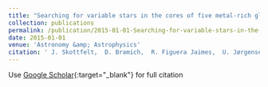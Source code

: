 ```yaml
---
title: "Searching for variable stars in the cores of five metal-rich globular clusters using EMCCD observations"
collection: publications
permalink: /publication/2015-01-01-Searching-for-variable-stars-in-the-cores-of-five-metal-rich-globular-clusters-using-EMCCD-observations
date: 2015-01-01
venue: 'Astronomy &amp; Astrophysics'
citation: ' J. Skottfelt,  D. Bramich,  R. Figuera Jaimes,  U. Jørgensen,  N. Kains,  A. Arellano Ferro,  K. Alsubai,  V. Bozza,  S. Calchi Novati,  S. Ciceri,  G. D&apos;Ago,  M. Dominik,  P. Galianni,  S. Gu,  K. Harpsøe,  T. Haugbølle,  T. Hinse,  M. Hundertmark,  D. Juncher,  H. Korhonen,  C. Liebig,  L. Mancini,  A. Popovas,  M. Rabus,  S. Rahvar,  G. Scarpetta,  R. Schmidt,  C. Snodgrass,  J. Southworth,  D. Starkey,  R. Street,  J. Surdej,  X. Wang,  O. Wertz, &quot;Searching for variable stars in the cores of five metal-rich globular clusters using EMCCD observations.&quot; Astronomy &amp;amp; Astrophysics, 2015.'
---
```

Use [Google Scholar](https://scholar.google.com/scholar?q=Searching+for+variable+stars+in+the+cores+of+five+metal+rich+globular+clusters+using+EMCCD+observations){:target="_blank"} for full citation